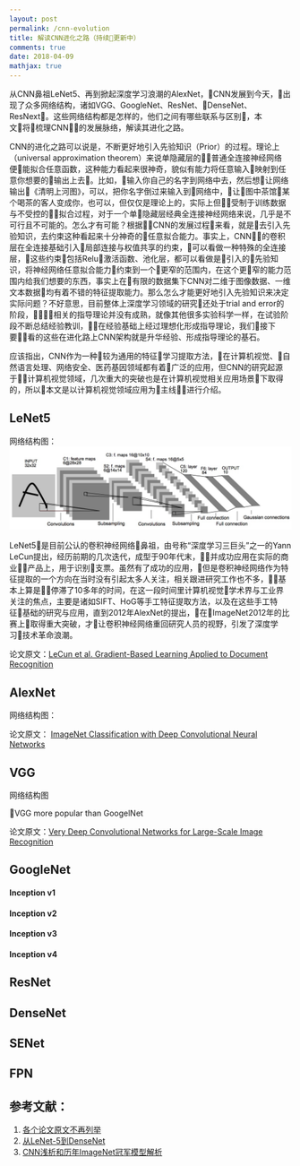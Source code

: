 ```yaml
---
layout: post
permalink: /cnn-evolution
title: 解读CNN进化之路（持续更新中）
comments: true
date: 2018-04-09
mathjax: true
---
```


从CNN鼻祖LeNet5、再到掀起深度学习浪潮的AlexNet，CNN发展到今天，出现了众多网络结构，诸如VGG、GoogleNet、ResNet、DenseNet、ResNext。这些网络结构都是怎样的，他们之间有哪些联系与区别，本文将梳理CNN的发展脉络，解读其进化之路。

CNN的进化之路可以说是，不断更好地引入先验知识（Prior）的过程。理论上（universal approximation theorem）来说单隐藏层的普通全连接神经网络便能拟合任意函数，这种能力看起来很神奇，貌似有能力将任意输入映射到任意你想要的输出上去。比如，输入你自己的名字到网络中去，然后想让网络输出《清明上河图》，可以，把你名字倒过来输入到网络中，让图中茶馆某个喝茶的客人变成你，也可以，但仅仅是理论上的，实际上但受制于训练数据与不受控的拟合过程，对于一个单隐藏层经典全连接神经网络来说，几乎是不可行且不可能的。怎么才有可能？根据CNN的发展过程来看，就是去引入先验知识，去约束这种看起来十分神奇的任意拟合能力。事实上，CNN的卷积层在全连接基础引入局部连接与权值共享的约束，可以看做一种特殊的全连接层，这些约束包括Relu激活函数、池化层，都可以看做是引入的先验知识，将神经网络任意拟合能力约束到一个更窄的范围内，在这个更窄的能力范围内给我们想要的东西，事实上在有限的数据集下CNN对二维于图像数据、一维文本数据均有着不错的特征提取能力。那么怎么才能更好地引入先验知识来决定实际问题？不好意思，目前整体上深度学习领域的研究还处于trial and error的阶段，相关的指导理论并没有成熟，就像其他很多实验科学一样，在试验阶段不断总结经验教训，在经验基础上经过理想化形成指导理论，我们接下要看的这些在进化路上CNN架构就是升华经验、形成指导理论的基石。

应该指出，CNN作为一种较为通用的特征学习提取方法，在计算机视觉、自然语言处理、网络安全、医药基因领域都有着广泛的应用，但CNN的研究起源于计算机视觉领域，几次重大的突破也是在计算机视觉相关应用场景下取得的，所以本文是以计算机视觉领域应用为主线进行介绍。

## LeNet5
网络结构图：![LeNet5](../assets/images/lenet5.jpeg)

LeNet5是目前公认的卷积神经网络鼻祖，由号称“深度学习三巨头”之一的Yann LeCun提出，经历前期的几次迭代，成型于90年代末，并成功应用在实际的商业产品上，用于识别支票。虽然有了成功的应用，但是卷积神经网络作为特征提取的一个方向在当时没有引起太多人关注，相关跟进研究工作也不多，基本上算是停滞了10多年的时间，在这一段时间里计算机视觉学术界与工业界关注的焦点，主要是诸如SIFT、HoG等手工特征提取方法，以及在这些手工特征基础的研究与应用，直到2012年AlexNet的提出，在ImageNet2012年的比赛上取得重大突破，才让卷积神经网络重回研究人员的视野，引发了深度学习技术革命浪潮。

论文原文：[LeCun et al. Gradient-Based Learning Applied to Document Recognition](http://10.3.200.202/cache/7/03/yann.lecun.com/b1a1c4acb57f1b447bfe36e103910875/lecun-01a.pdf)

## AlexNet
网络结构图：

论文原文：
[ImageNet Classification with Deep Convolutional Neural Networks](https://www.cs.toronto.edu/~fritz/absps/imagenet.pdf)
## VGG
网络结构图

VGG more popular than GoogelNet

论文原文：[Very Deep Convolutional Networks for Large-Scale Image Recognition](https://arxiv.org/pdf/1409.1556.pdf)
## GoogleNet
#### Inception v1
#### Inception v2
#### Inception v3
#### Inception v4
## ResNet
## DenseNet
## SENet
## FPN

## 参考文献：
1. [各个论文原文不再列举]()
2. [从LeNet-5到DenseNet](https://zhuanlan.zhihu.com/p/31006686)
3. [CNN浅析和历年ImageNet冠军模型解析](http://www.infoq.com/cn/articles/cnn-and-imagenet-champion-model-analysis)